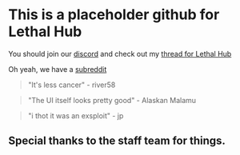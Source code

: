 # This is a placeholder github for Lethal Hub
You should join our [discord](http://www.discord.gg/5z86vpW) and check out my [thread for Lethal Hub](https://v3rmillion.net/showthread.php?tid=265926)

Oh yeah, we have a [subreddit](http://www.reddit.com/r/LethalHub)
>"It's less cancer" - river58

>"The UI itself looks pretty good" - Alaskan Malamu

>"i thot it was an exsploit" - jp


## Special thanks to the staff team for things.
